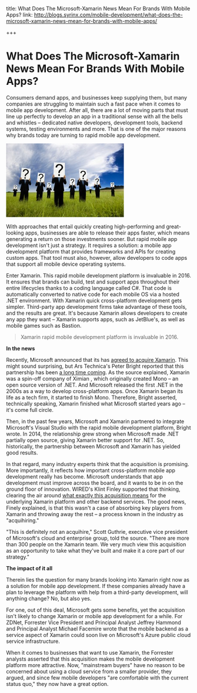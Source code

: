 title: What Does The Microsoft-Xamarin News Mean For Brands With Mobile Apps?
link: http://blogs.syrinx.com/mobile-development/what-does-the-microsoft-xamarin-news-mean-for-brands-with-mobile-apps/

+++

# What Does The Microsoft-Xamarin News Mean For Brands With Mobile Apps?

Consumers demand apps, and businesses keep supplying them, but many companies are struggling to maintain such a fast pace when it comes to mobile app development. After all, there are a lot of moving parts that must line up perfectly to develop an app in a traditional sense with all the bells and whistles – dedicated native developers, development tools, backend systems, testing environments and more. That is one of the major reasons why brands today are turning to rapid mobile app development.

![](/assets/img/blog/Microsoft-agreed-to-acquire-Xamarin-and-the-results-could-be-great-for-businesses-using-that-mobile-app-development-platform_1947_40113884_0_14121249_500-320x200.jpg)

With approaches that entail quickly creating high-performing and great-looking apps, businesses are able to release their apps faster, which means generating a return on those investments sooner. But rapid mobile app development isn't just a strategy. It requires a solution: a mobile app development platform that provides frameworks and APIs for creating custom apps. That tool must also, however, allow developers to code apps that support all mobile device operating systems.

Enter Xamarin. This rapid mobile development platform is invaluable in 2016. It ensures that brands can build, test and support apps throughout their entire lifecycles thanks to a coding language called C#. That code is automatically converted to native code for each mobile OS via a hosted .NET environment. With Xamarin quick cross-platform development gets simpler. Third-party app development firms take advantage of these tools, and the results are great. It's because Xamarin allows developers to create any app they want – Xamarin supports apps, such as JetBlue's, as well as mobile games such as Bastion.

> Xamarin rapid mobile development platform is invaluable in 2016.

**In the news**

Recently, Microsoft announced that its has [agreed to acquire Xamarin](http://blogs.microsoft.com/blog/2016/02/24/microsoft-to-acquire-xamarin-and-empower-more-developers-to-build-apps-on-any-device/). This might sound surprising, but Ars Technica's Peter Bright reported that this partnership has been [a long time coming](http://arstechnica.com/information-technology/2016/02/microsoft-at-last-buys-net-for-ios-android-vendor-xamarin/). As the source explained, Xamarin was a spin-off company of Ximian , which originally created Mono – an open source version of .NET. And Microsoft released the first .NET in the 2000s as a way to develop cross-platform apps. Once Xamarin began its life as a tech firm, it started to finish Mono. Therefore, Bright asserted, technically speaking, Xamarin finished what Microsoft started years ago – it's come full circle.

Then, in the past few years, Microsoft and Xamarin partnered to integrate Microsoft's Visual Studio with the rapid mobile development platform, Bright wrote. In 2014, the relationship grew strong when Microsoft made .NET partially open source, giving Xamarin better support for .NET. So, historically, the partnership between Microsoft and Xamarin has yielded good results.

In that regard, many industry experts think that the acquisition is promising. More importantly, it reflects how important cross-platform mobile app development really has become. Microsoft understands that app development must improve across the board, and it wants to be in on the ground floor of innovation. WIRED's Klint Finley supported that thinking, clearing the air around [what exactly this acquisition means](http://www.wired.com/2016/02/microsoft-expands-empire-beyond-windows-xamarin-buy/) for the underlying Xamarin platform and other backend services. The good news, Finely explained, is that this wasn't a case of absorbing key players from Xamarin and throwing away the rest – a process known in the industry as "acquihiring."


"This is definitely not an acquihire," Scott Guthrie, executive vice president of Microsoft's cloud and enterprise group, told the source. "There are more than 300 people on the Xamarin team. We very much view this acquisition as an opportunity to take what they've built and make it a core part of our strategy."

**The impact of it all**

Therein lies the question for many brands looking into Xamarin right now as a solution for mobile app development. If these companies already have a plan to leverage the platform with help from a third-party development, will anything change? No, but also yes.

For one, out of this deal, Microsoft gets some benefits, yet the acquisition isn't likely to change Xamarin or mobile app development for a while. For ZDNet, Forrester Vice President and Principal Analyst Jeffrey Hammond and Principal Analyst Michael Facemire wrote that the mobile backend as a service aspect of Xamarin could soon live on Microsoft's Azure public cloud service infrastructure.

When it comes to businesses that want to use Xamarin, the Forrester analysts asserted that this acquisition makes the mobile development platform more attractive. Now, "mainstream buyers" have no reason to be concerned about using a cloud service from a smaller provider, they argued, and since few mobile developers "are comfortable with the current status quo," they now have a great option.
